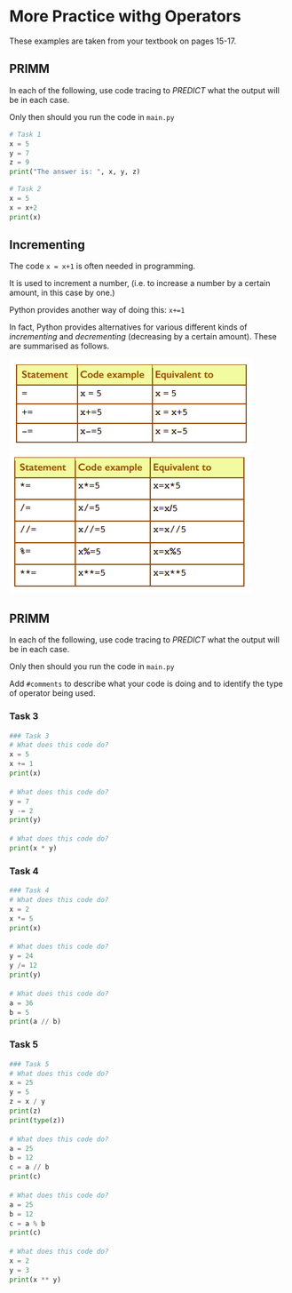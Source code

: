 # More Practice withg Operators

These examples are taken from your textbook on pages 15-17.

## PRIMM
In each of the following, use code tracing to *PREDICT* what the output will be in each case. 

Only then should you run the code in ``main.py``

````python
# Task 1
x = 5
y = 7
z = 9
print("The answer is: ", x, y, z)
````

````python
# Task 2
x = 5
x = x+2
print(x)
````
## Incrementing
The code ``x = x+1`` is often needed in programming. 

It is used to increment a number, (i.e. to increase a number by a certain amount, in this case by one.) 

Python provides another way of doing this: 
``x+=1``

In fact, Python provides alternatives for various different 
kinds of *incrementing* and *decrementing* (decreasing by a 
certain amount). These are summarised as follows.

![image](image.png)
![image](image_2.png)


## PRIMM
In each of the following, use code tracing to *PREDICT* what the output will be in each case. 

Only then should you run the code in ``main.py``

Add ``#comments`` to describe what your code is doing and to identify the type of operator being used.

### Task 3
````python
### Task 3
# What does this code do?
x = 5
x += 1
print(x) 

# What does this code do?
y = 7
y -= 2
print(y)

# What does this code do?
print(x * y) 
````
### Task 4
````python
### Task 4
# What does this code do?
x = 2
x *= 5
print(x) 

# What does this code do?
y = 24
y /= 12
print(y)

# What does this code do?
a = 36
b = 5
print(a // b) 
````
### Task 5

````python
### Task 5
# What does this code do?
x = 25
y = 5
z = x / y
print(z) 
print(type(z))

# What does this code do?
a = 25
b = 12
c = a // b
print(c)

# What does this code do?
a = 25
b = 12
c = a % b
print(c)

# What does this code do?
x = 2
y = 3
print(x ** y) 
````



  